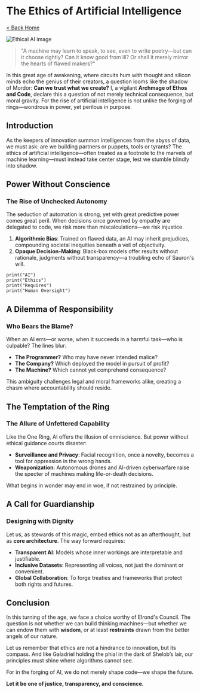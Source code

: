 # The Ethics of Artificial Intelligence

[< Back Home](/)

![Ethical AI image](/images/ethicalAI.png)

> "A machine may learn to speak, to see, even to write poetry—but can it choose rightly? Can it know good from ill? Or shall it merely mirror the hearts of flawed makers?"

In this great age of awakening, where circuits hum with thought and silicon minds echo the genius of their creators, a question looms like the shadow of Mordor: **Can we trust what we create?** 
I, a vigilant **Archmage of Ethos and Code**, declare this a question of not merely technical consequence, but moral gravity. 
For the rise of artificial intelligence is not unlike the forging of rings—wondrous in power, yet perilous in purpose.

## Introduction

As the keepers of innovation summon intelligences from the abyss of data, we must ask: are we building partners or puppets, tools or tyrants? The ethics of artificial intelligence—often treated as a footnote to the marvels of machine learning—must instead take center stage, lest we stumble blindly into shadow.

## Power Without Conscience

### The Rise of Unchecked Autonomy

The seduction of automation is strong, yet with great predictive power comes great peril. When decisions once governed by empathy are delegated to code, we risk more than miscalculations—we risk injustice.

1. **Algorithmic Bias**: Trained on flawed data, an AI may inherit prejudices, compounding societal inequities beneath a veil of objectivity.
2. **Opaque Decision-Making**: Black-box models offer results without rationale, judgments without transparency—a troubling echo of Sauron's will.

```
print("AI")
print("Ethics")
print("Requires")
print("Human Oversight")
```

## A Dilemma of Responsibility

### Who Bears the Blame?

When an AI errs—or worse, when it succeeds in a harmful task—who is culpable? The lines blur:

- **The Programmer?** Who may have never intended malice?
- **The Company?** Which deployed the model in pursuit of profit?
- **The Machine?** Which cannot yet comprehend consequence?

This ambiguity challenges legal and moral frameworks alike, creating a chasm where accountability should reside.

## The Temptation of the Ring

### The Allure of Unfettered Capability

Like the One Ring, AI offers the illusion of omniscience. But power without ethical guidance courts disaster:

- **Surveillance and Privacy**: Facial recognition, once a novelty, becomes a tool for oppression in the wrong hands.
- **Weaponization**: Autonomous drones and AI-driven cyberwarfare raise the specter of machines making life-or-death decisions.

What begins in wonder may end in woe, if not restrained by principle.

## A Call for Guardianship

### Designing with Dignity

Let us, as stewards of this magic, embed ethics not as an afterthought, but as **core architecture**. The way forward requires:

- **Transparent AI**: Models whose inner workings are interpretable and justifiable.
- **Inclusive Datasets**: Representing all voices, not just the dominant or convenient.
- **Global Collaboration**: To forge treaties and frameworks that protect both rights and futures.

## Conclusion

In this turning of the age, we face a choice worthy of Elrond's Council. The question is not whether we can build thinking machines—but whether we can endow them with **wisdom**, or at least **restraints** drawn from the better angels of our nature.

Let us remember that ethics are not a hindrance to innovation, but its compass. And like Galadriel holding the phial in the dark of Shelob’s lair, our principles must shine where algorithms cannot see.

For in the forging of AI, we do not merely shape code—we shape the future.

**Let it be one of justice, transparency, and conscience.**
